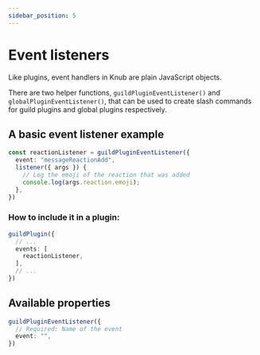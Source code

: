 ```yaml
---
sidebar_position: 5
---
```


# Event listeners

Like plugins, event handlers in Knub are plain JavaScript objects.

There are two helper functions, `guildPluginEventListener()` and `globalPluginEventListener()`,
that can be used to create slash commands for guild plugins and global plugins respectively.

## A basic event listener example

```ts
const reactionListener = guildPluginEventListener({
  event: "messageReactionAdd",
  listener({ args }) {
    // Log the emoji of the reaction that was added
    console.log(args.reaction.emoji);
  },
})
```

### How to include it in a plugin:
```ts
guildPlugin({
  // ...
  events: [
    reactionListener,
  ],
  // ...
})
```

## Available properties

```ts
guildPluginEventListener({
  // Required: Name of the event 
  event: "",
})
```
